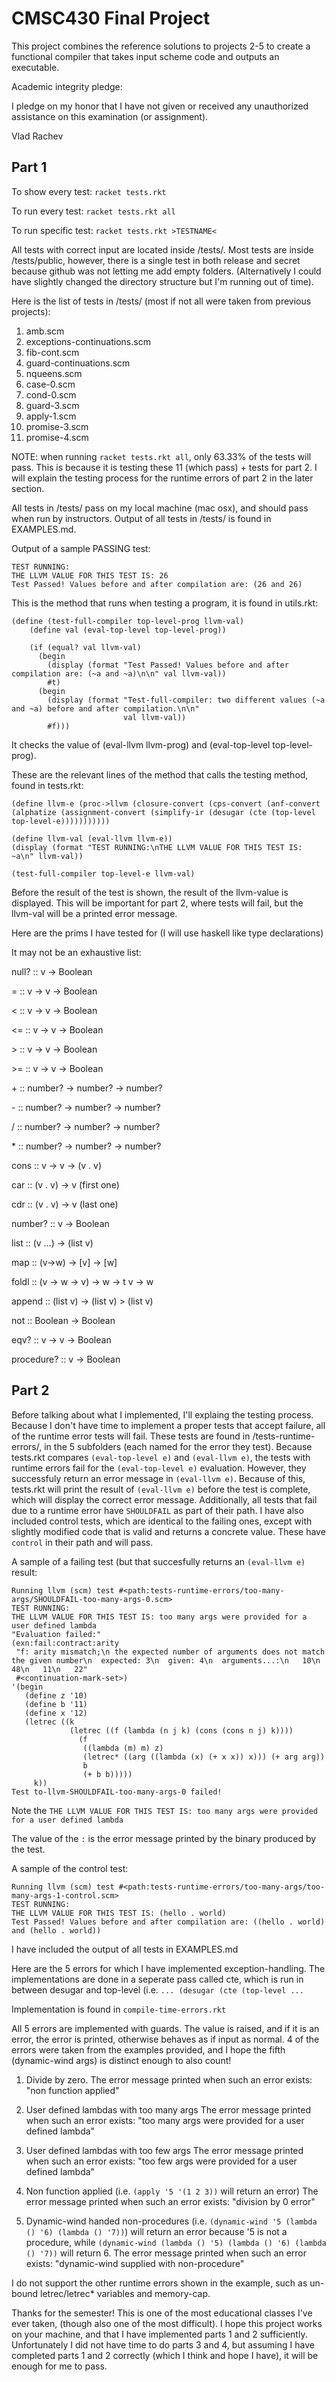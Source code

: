 # CMSC430 Final Project

This project combines the reference solutions to projects 2-5 to create a functional compiler that takes input scheme code and outputs an executable. 

Academic integrity pledge:

I pledge on my honor that I have not given or received any unauthorized assistance on this examination (or assignment).

Vlad Rachev

## Part 1

To show every test: `racket tests.rkt`

To run every test: `racket tests.rkt all`

To run specific test: `racket tests.rkt >TESTNAME<`

All tests with correct input are located inside /tests/. Most tests are inside /tests/public, however, there is a single test in both release and secret because github was not letting me add empty folders. (Alternatively I could have slightly changed the directory structure but I'm running out of time).

Here is the list of tests in /tests/ (most if not all were taken from previous projects):

1. amb.scm
2. exceptions-continuations.scm
3. fib-cont.scm
4. guard-continuations.scm
5. nqueens.scm
6. case-0.scm
7. cond-0.scm
8. guard-3.scm
9. apply-1.scm
10. promise-3.scm
11. promise-4.scm

NOTE: when running `racket tests.rkt all`, only 63.33% of the tests will pass. This is because it is testing these 11 (which pass) + tests for part 2. I will explain the testing process for the runtime errors of part 2 in the later section. 

All tests in /tests/ pass on my local machine (mac osx), and should pass when run by instructors. Output of all tests in /tests/ is found in EXAMPLES.md. 

Output of a sample PASSING test: 

```Running llvm (scm) test #<path:tests/public/exceptions-continuations.scm>
TEST RUNNING:
THE LLVM VALUE FOR THIS TEST IS: 26
Test Passed! Values before and after compilation are: (26 and 26)
```

This is the method that runs when testing a program, it is found in utils.rkt:
```
(define (test-full-compiler top-level-prog llvm-val)
    (define val (eval-top-level top-level-prog))

    (if (equal? val llvm-val)
      (begin
        (display (format "Test Passed! Values before and after compilation are: (~a and ~a)\n\n" val llvm-val))
        #t)
      (begin
        (display (format "Test-full-compiler: two different values (~a and ~a) before and after compilation.\n\n"
                         val llvm-val))
        #f)))
```

It checks the value of (eval-llvm llvm-prog) and (eval-top-level top-level-prog). 

These are the relevant lines of the method that calls the testing method, found in tests.rkt:

```
(define llvm-e (proc->llvm (closure-convert (cps-convert (anf-convert (alphatize (assignment-convert (simplify-ir (desugar (cte (top-level top-level-e)))))))))))

(define llvm-val (eval-llvm llvm-e))
(display (format "TEST RUNNING:\nTHE LLVM VALUE FOR THIS TEST IS: ~a\n" llvm-val))

(test-full-compiler top-level-e llvm-val) 
```

Before the result of the test is shown, the result of the llvm-value is displayed. This will be important for part 2, where tests will fail, but the llvm-val will be a printed error message. 


Here are the prims I have tested for (I will use haskell like type declarations)

It may not be an exhaustive list:

null? :: v -> Boolean

\= :: v -> v -> Boolean

\< :: v -> v -> Boolean

\<= :: v -> v -> Boolean

\> :: v -> v -> Boolean

\>= :: v -> v -> Boolean

\+ :: number? -> number? -> number?

\- :: number? -> number? -> number?

\/ :: number? -> number? -> number?

\* :: number? -> number? -> number?

cons :: v -> v -> (v . v)

car :: (v . v) -> v (first one)

cdr :: (v . v) -> v (last one)

number? :: v -> Boolean

list :: (v ...) -> (list v)

map :: (v->w) -> [v] -> [w]

foldl :: (v -> w -> v) -> w -> t v -> w

append :: (list v) -> (list v) > (list v)

not :: Boolean -> Boolean

eqv? :: v -> v -> Boolean

procedure? :: v -> Boolean 


## Part 2

Before talking about what I implemented, I'll explaing the testing process. Because I don't have time to implement a proper tests that accept failure, all of the runtime error tests will fail. These tests are found in /tests-runtime-errors/, in the 5 subfolders (each named for the error they test). Because tests.rkt compares `(eval-top-level e)` and `(eval-llvm e)`, the tests with runtime errors fail for the `(eval-top-level e)` evaluation. However, they successfuly return an error message in `(eval-llvm e)`. Because of this, tests.rkt will print the result of `(eval-llvm e)` before the test is complete, which will display the correct error message. Additionally, all tests that fail due to a runtime error have `SHOULDFAIL` as part of their path. I have also included control tests, which are identical to the failing ones, except with slightly modified code that is valid and returns a concrete value. These have `control` in their path and will pass. 

A sample of a failing test (but that succesfully returns an `(eval-llvm e)` result:
```
Running llvm (scm) test #<path:tests-runtime-errors/too-many-args/SHOULDFAIL-too-many-args-0.scm>
TEST RUNNING:
THE LLVM VALUE FOR THIS TEST IS: too many args were provided for a user defined lambda
"Evaluation failed:"
(exn:fail:contract:arity
 "f: arity mismatch;\n the expected number of arguments does not match the given number\n  expected: 3\n  given: 4\n  arguments...:\n   10\n   48\n   11\n   22"
 #<continuation-mark-set>)
'(begin
   (define z '10)
   (define b '11)
   (define x '12)
   (letrec ((k
             (letrec ((f (lambda (n j k) (cons (cons n j) k))))
               (f
                ((lambda (m) m) z)
                (letrec* ((arg ((lambda (x) (+ x x)) x))) (+ arg arg))
                b
                (+ b b)))))
     k))
Test to-llvm-SHOULDFAIL-too-many-args-0 failed!
```

Note the `THE LLVM VALUE FOR THIS TEST IS: too many args were provided for a user defined lambda`

The value of the `:` is the error message printed by the binary produced by the test.

A sample of the control test:

```
Running llvm (scm) test #<path:tests-runtime-errors/too-many-args/too-many-args-1-control.scm>
TEST RUNNING:
THE LLVM VALUE FOR THIS TEST IS: (hello . world)
Test Passed! Values before and after compilation are: ((hello . world) and (hello . world))
```

I have included the output of all tests in EXAMPLES.md

Here are the 5 errors for which I have implemented exception-handling.
The implementations are done in a seperate pass called cte, which is run in between desugar and top-level 
(i.e. `... (desugar (cte (top-level ...`

Implementation is found in `compile-time-errors.rkt`

All 5 errors are implemented with guards. The value is raised, and if it is an error, the error is printed, 
otherwise behaves as if input as normal. 4 of the errors were taken from the examples provided, and I hope the fifth (dynamic-wind args) is distinct enough to also count!

1. Divide by zero. 
   The error message printed when such an error exists: "non function applied"

2. User defined lambdas with too many args
   The error message printed when such an error exists: "too many args were provided for a user defined lambda"

3. User defined lambdas with too few args
   The error message printed when such an error exists: "too few args were provided for a user defined lambda"


4. Non function applied (i.e. `(apply '5 '(1 2 3))` will return an error)
   The error message printed when such an error exists: "division by 0 error"


5. Dynamic-wind handed non-procedures (i.e. `(dynamic-wind '5 (lambda () '6) (lambda () '7))`) will return an error because '5 is not a procedure, while `(dynamic-wind (lambda () '5) (lambda () '6) (lambda () '7))` will return 6.
   The error message printed when such an error exists: "dynamic-wind supplied with non-procedure"


I do not support the other runtime errors shown in the example, such as un-bound letrec/letrec* variables and memory-cap.

Thanks for the semester! This is one of the most educational classes I've ever taken, (though also one of the most difficult). I hope this project works on your machine, and that I have implemented parts 1 and 2 sufficiently. Unfortunately I did not have time to do parts 3 and 4, but assuming I have completed parts 1 and 2 correctly (which I think and hope I have), it will be enough for me to pass. 










   

